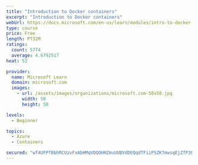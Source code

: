 ```yaml
---
title: "Introduction to Docker containers"
excerpt: "Introduction to Docker containers"
webUrl: https://docs.microsoft.com/en-us/learn/modules/intro-to-docker-containers/
type: course
price: Free
length: PT32M
ratings:
  count: 5774
  average: 4.6792517
heat: 52

provider:
  name: Microsoft Learn
  domain: microsoft.com
  images:
    - url: /assets/images/organizations/microsoft.com-50x50.jpg
      width: 50
      height: 50

levels:
  - Beginner

topics:
  - Azure
  - Containers

secured: "wf4UFPfBbhRCUzvFxAbHMqVDQOHHZmuUUBVdDEQqdTFiiPSZK7mwsqEjZfP3FnWzkcDIj5sILyze2TPF1a82/IRlN0tWBx0MTtW+zoHZWDWoZuzryHKwqQhqHa2UYQKoo/064IkQJcBtLYCHuv3WWDteBIOzusQAa5paKR03dY6vpls64d5KbyQLunEdK0X8pt4QWFoFoXyXlMeGp64Cwh14MPQSWWv29pqmq7UzzJrAaxs8b1WSfKRK+r+OP2qPC1HYvLnMxv/bj2wNavsZ92YO24dOZxXF/p1Emx7KepsW+2vx2D05YewpyX55zl3JXBjxDt7qQUrSvhKeklXaqiGO8mcTHVm/poBP4UiSC56V5ymHuHibPHoM3cjcompD9J1LSvuPD8M+19Jg4eVJlhbUm5CfdZMdOvLhGYty0P4=;HUq6DoBsTbj1YkDCwsmtgw=="
---
```


